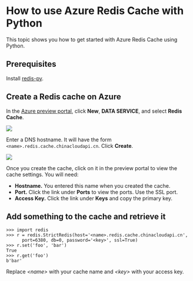 <properties
	pageTitle="How to use Azure Redis Cache with Python | Windows Azure"
	description="Get started with Azure Redis Cache using Python"
	services="redis-cache"
	documentationCenter=""
	authors="steved0x"
	manager="dwrede"
	editor="v-lincan"/>

<tags
	ms.service="cache"
	ms.date="10/05/2015"
	wacn.date=""/>

# How to use Azure Redis Cache with Python

This topic shows you how to get started with Azure Redis Cache using Python.


## Prerequisites

Install [redis-py](https://github.com/andymccurdy/redis-py).


## Create a Redis cache on Azure

In the [Azure preview portal](https://manage.windowsazure.cn/), click **New**, **DATA SERVICE**, and select **Redis Cache**.

  ![][1]

Enter a DNS hostname. It will have the form `<name>.redis.cache.chinacloudapi.cn`. Click **Create**.

  ![][2]

Once you create the cache, click on it in the preview portal to view the cache settings. You will need:

- **Hostname.** You entered this name when you created the cache.
- **Port.** Click the link under **Ports** to view the ports. Use the SSL port.
- **Access Key.** Click the link under **Keys** and copy the primary key.

## Add something to the cache and retrieve it

    >>> import redis
    >>> r = redis.StrictRedis(host='<name>.redis.cache.chinacloudapi.cn',
          port=6380, db=0, password='<key>', ssl=True)
    >>> r.set('foo', 'bar')
    True
    >>> r.get('foo')
    b'bar'

Replace *&lt;name&gt;* with your cache name and *&lt;key&gt;* with your access key.


<!--Image references-->
[1]: ./media/cache-python-get-started/cache01.png
[2]: ./media/cache-python-get-started/cache02.png
